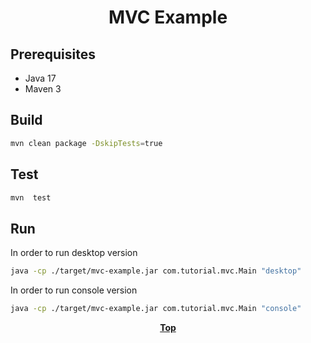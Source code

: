 # <p align="center">MVC Example</p>

## Prerequisites

* Java 17
* Maven 3

## Build

```bash
mvn clean package -DskipTests=true
```

## Test

```bash
mvn  test
```

## Run

In order to run desktop version

```bash
java -cp ./target/mvc-example.jar com.tutorial.mvc.Main "desktop"
```

In order to run console version

```bash
java -cp ./target/mvc-example.jar com.tutorial.mvc.Main "console"
```

**<p align="center">[Top](#MVC-Example)</p>**